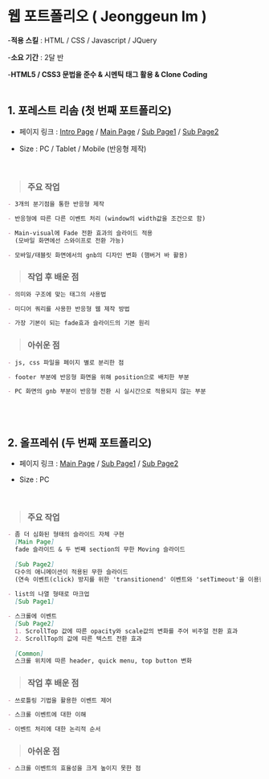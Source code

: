# 웹 포트폴리오 ( Jeonggeun Im )

-**적용 스킬** : HTML / CSS / Javascript / JQuery

-**소요 기간** : 2달 반

-**HTML5 / CSS3 문법을 준수 & 시멘틱 태그 활용 & Clone Coding**
<br><br>
## 1. 포레스트 리솜 (첫 번째 포트폴리오)
- 페이지 링크 : [Intro Page](https://jeonggeunim.github.io/portfolio/risom/index.html)
 / [Main Page](https://jeonggeunim.github.io/portfolio/risom/indexForest.html)
 / [Sub Page1](https://jeonggeunim.github.io/portfolio/risom/conceptForest.html)
 / [Sub Page2](https://jeonggeunim.github.io/portfolio/risom/have9Forest.html)

- Size : PC / Tablet / Mobile (반응형 제작)
<br>

 >### 주요 작업
```markdown
- 3개의 분기점을 통한 반응형 제작

- 반응형에 따른 다른 이벤트 처리 (window의 width값을 조건으로 함)

- Main-visual에 Fade 전환 효과의 슬라이드 적용
  (모바일 화면에선 스와이프로 전환 가능)

- 모바일/태블릿 화면에서의 gnb의 디자인 변화 (햄버거 바 활용)
```

 >### 작업 후 배운 점
```markdown
- 의미와 구조에 맞는 태그의 사용법

- 미디어 쿼리를 사용한 반응형 웹 제작 방법

- 가장 기본이 되는 fade효과 슬라이드의 기본 원리
```

 >### 아쉬운 점
```markdown
- js, css 파일을 페이지 별로 분리한 점

- footer 부분에 반응형 화면을 위해 position으로 배치한 부분 

- PC 화면의 gnb 부분이 반응형 전환 시 실시간으로 적용되지 않는 부분
```
<br><br>
## 2. 올프레쉬 (두 번째 포트폴리오)
- 페이지 링크 : [Main Page](https://jeonggeunim.github.io/portfolio/allFresh/index.html)
 / [Sub Page1](https://jeonggeunim.github.io/portfolio/allFresh/present.html)
 / [Sub Page2](https://jeonggeunim.github.io/portfolio/allFresh/brandstory.html)

- Size : PC
<br>

 >### 주요 작업
```markdown
- 좀 더 심화된 형태의 슬라이드 자체 구현
  [Main Page]
  fade 슬라이드 & 두 번째 section의 무한 Moving 슬라이드
  
  [Sub Page2]
  다수의 애니메이션이 적용된 무한 슬라이드
  (연속 이벤트(click) 방지를 위한 'transitionend' 이벤트와 'setTimeout'을 이용한 쓰로틀링 기법 사용)
  
- list의 나열 형태로 마크업 
  [Sub Page1]

- 스크롤에 이벤트 
  [Sub Page2]
  1. ScrollTop 값에 따른 opacity와 scale값의 변화를 주어 비주얼 전환 효과
  2. ScrollTop의 값에 따른 텍스트 전환 효과
  
  [Common]
  스크롤 위치에 따른 header, quick menu, top button 변화
```

 >### 작업 후 배운 점
```markdown
- 쓰로틀링 기법을 활용한 이벤트 제어

- 스크롤 이벤트에 대한 이해

- 이벤트 처리에 대한 논리적 순서
```

 >### 아쉬운 점
```markdown
- 스크롤 이벤트의 효율성을 크게 높이지 못한 점
```